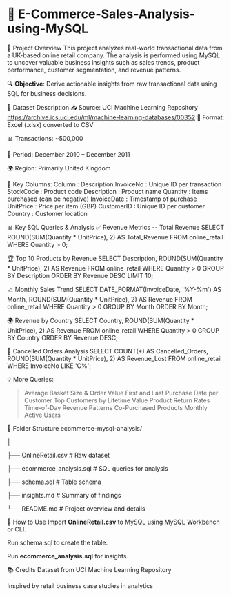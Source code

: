 # 🛒 E-Commerce-Sales-Analysis-using-MySQL

📌 Project Overview
This project analyzes real-world transactional data from a UK-based online retail company. The analysis is performed using MySQL to uncover valuable business insights such as sales trends, product performance, customer segmentation, and revenue patterns.

🔍 **Objective**: Derive actionable insights from raw transactional data using SQL for business decisions.

📂 Dataset Description
📥 Source: UCI Machine Learning Repository
https://archive.ics.uci.edu/ml/machine-learning-databases/00352
📁 Format: Excel (.xlsx) converted to CSV

📊 Transactions: ~500,000

📅 Period: December 2010 – December 2011

🌍 Region: Primarily United Kingdom

🧾 Key Columns:
Column        :	Description
InvoiceNo	    :  Unique ID per transaction
StockCode	    :  Product code
Description	  :  Product name
Quantity	    :  Items purchased (can be negative)
InvoiceDate	  :  Timestamp of purchase
UnitPrice	    :  Price per item (GBP)
CustomerID	  :  Unique ID per customer
Country	      :  Customer location


📊 Key SQL Queries & Analysis
✅ Revenue Metrics
-- Total Revenue
SELECT ROUND(SUM(Quantity * UnitPrice), 2) AS Total_Revenue
FROM online_retail
WHERE Quantity > 0;

🏆 Top 10 Products by Revenue
SELECT Description, ROUND(SUM(Quantity * UnitPrice), 2) AS Revenue
FROM online_retail
WHERE Quantity > 0
GROUP BY Description
ORDER BY Revenue DESC
LIMIT 10;

📈 Monthly Sales Trend
SELECT DATE_FORMAT(InvoiceDate, '%Y-%m') AS Month,
       ROUND(SUM(Quantity * UnitPrice), 2) AS Revenue
FROM online_retail
WHERE Quantity > 0
GROUP BY Month
ORDER BY Month;

🌍 Revenue by Country
SELECT Country, ROUND(SUM(Quantity * UnitPrice), 2) AS Revenue
FROM online_retail
WHERE Quantity > 0
GROUP BY Country
ORDER BY Revenue DESC;

🔄 Cancelled Orders Analysis
SELECT COUNT(*) AS Cancelled_Orders, 
       ROUND(SUM(Quantity * UnitPrice), 2) AS Revenue_Lost
FROM online_retail
WHERE InvoiceNo LIKE 'C%';

💡 More Queries:
   > Average Basket Size & Order Value
   > First and Last Purchase Date per Customer
   > Top Customers by Lifetime Value
   > Product Return Rates
   > Time-of-Day Revenue Patterns
   > Co-Purchased Products
   > Monthly Active Users


🧾 Folder Structure
ecommerce-mysql-analysis/
  
│

├── OnlineRetail.csv                     # Raw dataset

├── ecommerce_analysis.sql               # SQL queries for analysis

├── schema.sql                           # Table schema

├── insights.md                          # Summary of findings

└── README.md                            # Project overview and details

📌 How to Use
Import **OnlineRetail.csv** to MySQL using MySQL Workbench or CLI.

Run schema.sql to create the table.

Run **ecommerce_analysis.sql** for insights.

📚 Credits
Dataset from UCI Machine Learning Repository

Inspired by retail business case studies in analytics
